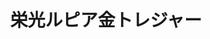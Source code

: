 ---
layout: ../../layouts/goodsLayout.astro
title: 栄光ルピア金トレジャー
text: 栄光ルピア筋トレジャーバージョン
thumbnail: "/09_ecsite/images/eikourupia.jpg"
subpic1: "/09_ecsite/images/eikourupia.jpg"
subpic2: "/09_ecsite/images/dm-ura.jpg"
subpic3: "/09_ecsite/images/dm-ura.jpg"
kinds: eikourupia
price: 4000円
state: 売り切れ
id: 4710158-2
colors: 赤色
---
